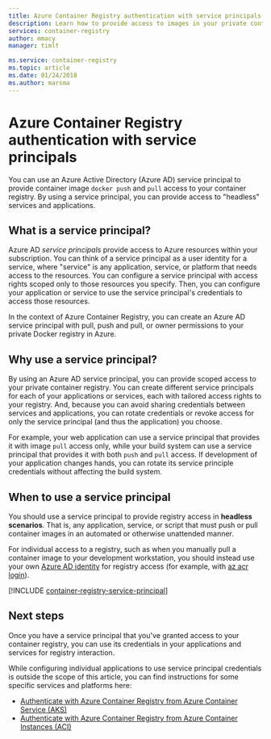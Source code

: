 ```yaml
---
title: Azure Container Registry authentication with service principals
description: Learn how to provide access to images in your private container registry by using an Azure Active Directory service principal.
services: container-registry
author: mmacy
manager: timlt

ms.service: container-registry
ms.topic: article
ms.date: 01/24/2018
ms.author: marsma
---
```


# Azure Container Registry authentication with service principals

You can use an Azure Active Directory (Azure AD) service principal to provide container image `docker push` and `pull` access to your container registry. By using a service principal, you can provide access to "headless" services and applications.

## What is a service principal?

Azure AD *service principals* provide access to Azure resources within your subscription. You can think of a service principal as a user identity for a service, where "service" is any application, service, or platform that needs access to the resources. You can configure a service principal with access rights scoped only to those resources you specify. Then, you can configure your application or service to use the service principal's credentials to access those resources.

In the context of Azure Container Registry, you can create an Azure AD service principal with pull, push and pull, or owner permissions to your private Docker registry in Azure.

## Why use a service principal?

By using an Azure AD service principal, you can provide scoped access to your private container registry. You can create different service principals for each of your applications or services, each with tailored access rights to your registry. And, because you can avoid sharing credentials between services and applications, you can rotate credentials or revoke access for only the service principal (and thus the application) you choose.

For example, your web application can use a service principal that provides it with image `pull` access only, while your build system can use a service principal that provides it with both `push` and `pull` access. If development of your application changes hands, you can rotate its service principle credentials without affecting the build system.

## When to use a service principal

You should use a service principal to provide registry access in **headless scenarios**. That is, any application, service, or script that must push or pull container images in an automated or otherwise unattended manner.

For individual access to a registry, such as when you manually pull a container image to your development workstation, you should instead use your own [Azure AD identity](container-registry-authentication.md#individual-login-with-azure-ad) for registry access (for example, with [az acr login][az-acr-login]).

[!INCLUDE [container-registry-service-principal](../../includes/container-registry-service-principal.md)]

## Next steps

Once you have a service principal that you've granted access to your container registry, you can use its credentials in your applications and services for registry interaction.

While configuring individual applications to use service principal credentials is outside the scope of this article, you can find instructions for some specific services and platforms here:

* [Authenticate with Azure Container Registry from Azure Container Service (AKS)](container-registry-auth-aks.md)
* [Authenticate with Azure Container Registry from Azure Container Instances (ACI)](container-registry-auth-aci.md)

<!-- LINKS - External -->

<!-- LINKS - Internal -->
[az-acr-login]: /cli/azure/acr#az_acr_login